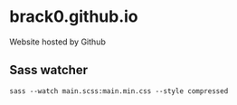 # brack0.github.io
Website hosted by Github

## Sass watcher

```
sass --watch main.scss:main.min.css --style compressed
```